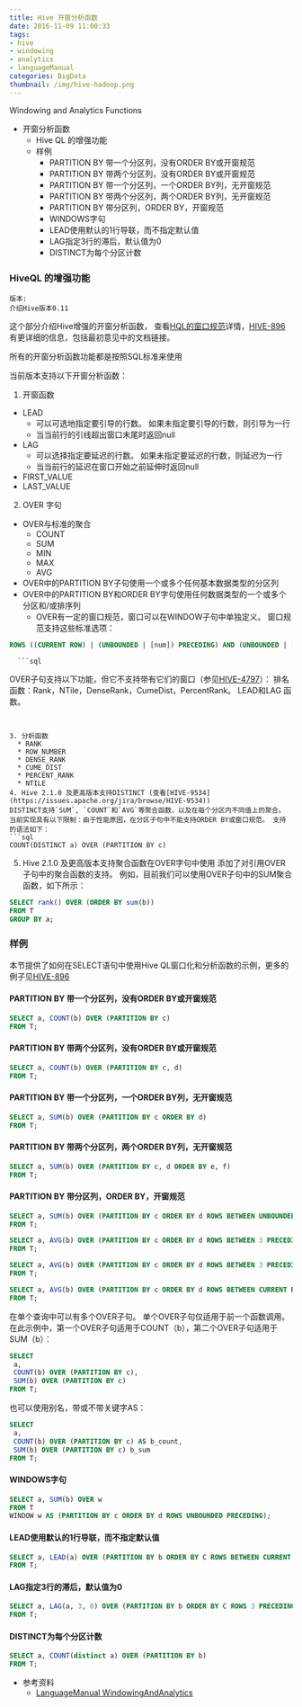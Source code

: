 ```yaml
---
title: Hive 开窗分析函数
date: 2016-11-09 11:00:33
tags:
- hive
- windowing
- analytics
- languageManual
categories: BigData
thumbnail: /img/hive-hadoop.png
---
```


Windowing and Analytics Functions 

<!-- more -->

* 开窗分析函数  
  * Hive QL 的增强功能
  * 样例
    * PARTITION BY 带一个分区列，没有ORDER BY或开窗规范
    * PARTITION BY 带两个分区列，没有ORDER BY或开窗规范
    * PARTITION BY 带一个分区列，一个ORDER BY列，无开窗规范
    * PARTITION BY 带两个分区列，两个ORDER BY列，无开窗规范
    * PARTITION BY 带分区列，ORDER BY，开窗规范
    * WINDOWS字句
    * LEAD使用默认的1行导联，而不指定默认值
    * LAG指定3行的滞后，默认值为0
    * DISTINCT为每个分区计数

### HiveQL 的增强功能

```
版本:
介绍Hive版本0.11
```

这个部分介绍Hive增强的开窗分析函数， 查看[HQL的窗口规范](https://issues.apache.org/jira/secure/attachment/12575830/WindowingSpecification.pdf)详情，[HIVE-896](https://issues.apache.org/jira/browse/HIVE-896) 有更详细的信息，包括最初意见中的文档链接。

所有的开窗分析函数功能都是按照SQL标准来使用

当前版本支持以下开窗分析函数：

1. 开窗函数
  * LEAD  
    * 可以可选地指定要引导的行数。 如果未指定要引导的行数，则引导为一行  
    * 当当前行的引线超出窗口末尾时返回null
  * LAG  
    * 可以选择指定要延迟的行数。 如果未指定要延迟的行数，则延迟为一行
    * 当当前行的延迟在窗口开始之前延伸时返回null
  * FIRST_VALUE
  * LAST_VALUE
2. OVER 字句
  * OVER与标准的聚合
    * COUNT
    * SUM
    * MIN
    * MAX
    * AVG
  * OVER中的PARTITION BY子句使用一个或多个任何基本数据类型的分区列
  * OVER中的PARTITION BY和ORDER BY字句使用任何数据类型的一个或多个分区和/或排序列
    * OVER有一定的窗口规范，窗口可以在WINDOW子句中单独定义。 窗口规范支持这些标准选项：   
```sql  
ROWS ((CURRENT ROW) | (UNBOUNDED | [num]) PRECEDING) AND (UNBOUNDED | [num]) FOLLOWING  
```

      ```sql
OVER子句支持以下功能，但它不支持带有它们的窗口（参见[HIVE-4797](https://issues.apache.org/jira/browse/HIVE-4797)）：
排名函数：Rank，NTile，DenseRank，CumeDist，PercentRank。
LEAD和LAG 函数。
```


3. 分析函数
  * RANK
  * ROW_NUMBER
  * DENSE_RANK
  * CUME_DIST
  * PERCENT_RANK
  * NTILE
4. Hive 2.1.0 及更高版本支持DISTINCT (查看[HIVE-9534](https://issues.apache.org/jira/browse/HIVE-9534))
DISTINCT支持`SUM`, `COUNT`和`AVG`等聚合函数，以及在每个分区内不同值上的聚合。
当前实现具有以下限制：由于性能原因，在分区子句中不能支持ORDER BY或窗口规范。 支持的语法如下：  
```sql
COUNT(DISTINCT a) OVER (PARTITION BY c)
```

5. Hive 2.1.0 及更高版本支持聚合函数在OVER字句中使用
添加了对引用OVER子句中的聚合函数的支持。 例如，目前我们可以使用OVER子句中的SUM聚合函数，如下所示：
```sql
SELECT rank() OVER (ORDER BY sum(b))
FROM T
GROUP BY a;
```

### 样例

本节提供了如何在SELECT语句中使用Hive QL窗口化和分析函数的示例，更多的例子见[HIVE-896](https://issues.apache.org/jira/browse/HIVE-896)

#### PARTITION BY 带一个分区列，没有ORDER BY或开窗规范   

```sql
SELECT a, COUNT(b) OVER (PARTITION BY c)
FROM T;
```

#### PARTITION BY 带两个分区列，没有ORDER BY或开窗规范  

```sql
SELECT a, COUNT(b) OVER (PARTITION BY c, d)
FROM T;
```

#### PARTITION BY 带一个分区列，一个ORDER BY列，无开窗规范  

```sql
SELECT a, SUM(b) OVER (PARTITION BY c ORDER BY d)
FROM T;
```

#### PARTITION BY 带两个分区列，两个ORDER BY列，无开窗规范  

```sql   
SELECT a, SUM(b) OVER (PARTITION BY c, d ORDER BY e, f)
FROM T;
```

#### PARTITION BY 带分区列，ORDER BY，开窗规范  

```sql
SELECT a, SUM(b) OVER (PARTITION BY c ORDER BY d ROWS BETWEEN UNBOUNDED PRECEDING AND CURRENT ROW)
FROM T;
```

```sql
SELECT a, AVG(b) OVER (PARTITION BY c ORDER BY d ROWS BETWEEN 3 PRECEDING AND CURRENT ROW)
FROM T;
```

```sql
SELECT a, AVG(b) OVER (PARTITION BY c ORDER BY d ROWS BETWEEN 3 PRECEDING AND 3 FOLLOWING)
FROM T;
```

```sql
SELECT a, AVG(b) OVER (PARTITION BY c ORDER BY d ROWS BETWEEN CURRENT ROW AND UNBOUNDED FOLLOWING)
FROM T;
```

在单个查询中可以有多个OVER子句。 单个OVER子句仅适用于前一个函数调用。 在此示例中，第一个OVER子句适用于COUNT（b），第二个OVER子句适用于SUM（b）：
```sql
SELECT
 a,
 COUNT(b) OVER (PARTITION BY c),
 SUM(b) OVER (PARTITION BY c)
FROM T;
```

也可以使用别名，带或不带关键字AS：  
```sql
SELECT
 a,
 COUNT(b) OVER (PARTITION BY c) AS b_count,
 SUM(b) OVER (PARTITION BY c) b_sum
FROM T;
```

#### WINDOWS字句  

```sql  
SELECT a, SUM(b) OVER w
FROM T
WINDOW w AS (PARTITION BY c ORDER BY d ROWS UNBOUNDED PRECEDING);
```

#### LEAD使用默认的1行导联，而不指定默认值  

```sql
SELECT a, LEAD(a) OVER (PARTITION BY b ORDER BY C ROWS BETWEEN CURRENT ROW AND 1 FOLLOWING)
FROM T;
```

#### LAG指定3行的滞后，默认值为0  

```sql
SELECT a, LAG(a, 3, 0) OVER (PARTITION BY b ORDER BY C ROWS 3 PRECEDING)
FROM T;
```

#### DISTINCT为每个分区计数  

```sql  
SELECT a, COUNT(distinct a) OVER (PARTITION BY b)
FROM T;
```

* 参考资料  
  * [LanguageManual WindowingAndAnalytics](https://cwiki.apache.org/confluence/display/Hive/LanguageManual+WindowingAndAnalytics#LanguageManualWindowingAndAnalytics-PARTITIONBYwithonepartitioningcolumn,noORDERBYorwindowspecification)

